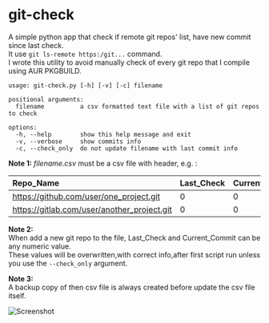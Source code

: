 # git-check

A simple python app that check if remote git repos' list, have new commit since last check.<br />
It use `git ls-remote https:/git...` command.<br />
I wrote this utility to avoid manually check of every git repo that I compile using AUR PKGBUILD.<br />

```
usage: git-check.py [-h] [-v] [-c] filename

positional arguments:
  filename          a csv formatted text file with a list of git repos to check

options:
  -h, --help        show this help message and exit
  -v, --verbose     show commits info
  -c, --check_only  do not update filename with last commit info
```

**Note 1:**
_*filename.csv*_ must be a csv file with header, e.g. : 

| Repo_Name | Last_Check | Current_Commit |
| :---      | :---       | :---          |
|https://github.com/user/one_project.git|0|0
|https://gitlab.com/user/another_project.git|0|0

**Note 2:**<br />
When add a new git repo to the file, Last_Check and Current_Commit can be any numeric value.<br />
These values will be overwritten,with correct info,after first script run unless you use the `--check_only` argument.

**Note 3:**<br />
A backup copy of then csv file is always created before update the csv file itself. 

![Screenshot](https://raw.github.com/dasnoopy/git-check/main/screenshot.png)
